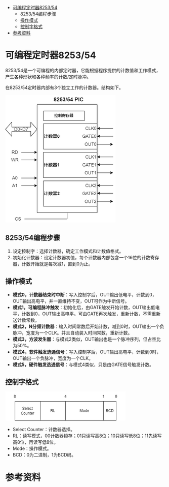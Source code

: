 - [可编程定时器8253/54](#可编程定时器825354)
  - [8253/54编程步骤](#825354编程步骤)
  - [操作模式](#操作模式)
  - [控制字格式](#控制字格式)
- [参考资料](#参考资料)

# 可编程定时器8253/54

8253/54是一个可编程的内部定时器，它能根据程序提供的计数值和工作模式，产生各种形状和各种频率的计数/定时脉冲。

在8253/54定时器内部有3个独立工作的计数器。结构如下。

![8253-pit](8253-pit.png)

## 8253/54编程步骤

1. 设定控制字：选择计数器，确定工作模式和计数值格式。
2. 初始化计数器：设定计数器初值，每个计数器内部包含一个16位的计数寄存器，计数开始就是每次减1，直到0为止。

## 操作模式

- **模式0，计数器结束时中断**：写入控制字后，OUT输出低电平，计数到0，OUT输出高电平，并一直维持不变，OUT可作为中断信号。
- **模式1，可编程脉冲触发**：初始化后，由GATE触发开始计数，OUT输出低电平，计数到0，OUT输出高电平。可由GATE再次触发，重新计数，不需重新送计数常数。
- **模式2，N分频计数器**：输入时间常数后开始计数，减到0时，OUT输出一个负脉冲，宽度为一个CLK。并且自动装入时间常数，重新计数。
- **模式3，方波发生器**：与模式2类似，OUT输出也是一个脉冲序列，但占空比为50%。
- **模式4，软件触发选通信号**：写入控制字后，OUT输出高电平，计数到0时，OUT输出一个负脉冲，宽度为一个CLK。
- **模式5，硬件触发选通信号**：与模式4类似，只是由GATE信号触发计数。

## 控制字格式

![8253-cw](8253-cw.png)

- Select Counter：计数器选择。
- RL：读写模式，00计数器锁存；01只读写高8位；10只读写低8位；11先读写高8位，再读写低8位。
- Mode：操作模式。
- BCD：0为二进制，1为BCD码。

# 参考资料
